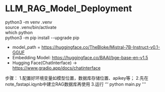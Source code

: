 # LLM_RAG_Model_Deployment

python3 -m venv .venv  
source .venv/bin/activate  
which python  
python3 -m pip install --upgrade pip  

- model_path = https://huggingface.co/TheBloke/Mistral-7B-Instruct-v0.1-GGUF
- Embedding Model: https://huggingface.co/BAAI/bge-base-en-v1.5
- Hugging Face(ChatInterface) -> https://www.gradio.app/docs/chatinterface

步骤：
1.配置好环境变量如模型位置，数据库存储位置、apikey等；
2.先在note_fastapi.iqynb中建立RAG数据库再使用
3.运行
‘’‘
python main.py
'''

